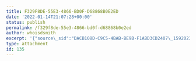 ```yaml
---
title: F329F8DE-55E3-4866-BD0F-D68868B0E2ED
date: '2022-01-14T21:07:28+00:00'
status: publish
permalink: /f329f8de-55e3-4866-bd0f-d68868b0e2ed
author: whoisdsmith
excerpt: '{"source\_sid":"DACB108D-C9C5-4BAB-BE9B-F1ABD3CD2407\_1592023788251","subsource":"done\_button","uid":"DACB108D-C9C5-4BAB-BE9B-F1ABD3CD2407\_1592023788248","source":"other","origin":"gallery"}'
type: attachment
id: 135
---
```

<!DOCTYPE html PUBLIC "-//W3C//DTD HTML 4.0 Transitional//EN" "http://www.w3.org/TR/REC-html40/loose.dtd">
<?xml encoding="UTF-8">
